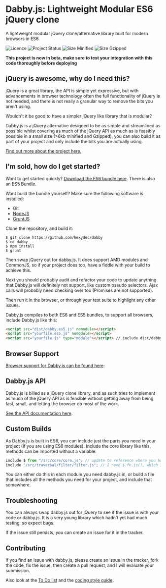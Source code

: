 # Dabby.js: Lightweight Modular ES6 jQuery clone

A lightweight modular jQuery clone/alternative library built for modern browsers in ES6.

![Licence](https://img.shields.io/badge/Licence-MIT-lightgrey.svg)
![Project Status](https://img.shields.io/badge/Project%20Status-Beta-yellow.svg)
![Size Minified](https://img.shields.io/badge/Size%20(Minified)-17.2kb-brightgreen.svg)
![Size Gzipped](https://img.shields.io/badge/Size%20(Gzipped)-6.29kb-brightgreen.svg)

**This project is now in beta, make sure to test your integration with this code thoroughly before deploying**

## jQuery is awesome, why do I need this?

jQuery is a great library, the API is simple yet expressive, but with advancements in browser technology often the full functionality of jQuery is not needed, and there is not really a granular way to remove the bits you aren't using.

Wouldn't it be good to have a simpler jQuery like library that is modular?

Dabby.js is a jQuery alternative designed to be as simple and streamlined as possible whilst covering as much of the jQuery API as much as is feasibly possible in a small size (>6kb minified and Gzipped), you can also build it as part of your project and only include the bits you are actually using.

[Find out more about the project here.](docs/about.md)

## I'm sold, how do I get started?

Want to get started quickly? [Download the ES6 bundle here](https://raw.githubusercontent.com/hexydec/dabby/master/dist/dabby.min.js). There is also an [ES5 Bundle](https://raw.githubusercontent.com/hexydec/dabby/master/dist/dabby.es5.min.js).

Want build the bundle yourself? Make sure the following software is installed:

- Git
- [NodeJS](http://nodejs.org/)
- [GruntJS](http://gruntjs.com/)

Clone the repository, and build it:

```
$ git clone https://github.com/hexydec/dabby
$ cd dabby
$ npm install
$ grunt
```

Then swap jQuery out for dabby.js. It does support AMD modules and CommonJS, so if your project does too, have a fiddle with your build to achieve this.

Next you should probably audit and refactor your code to update anything that Dabby.js will definitely not support, like custom pseudo selectors. Ajax calls will probably need checking over too (Promises are not supported).

Then run it in the browser, or through your test suite to highlight any other issues.

Dabby.js compiles to both ES6 and ES5 bundles, to support all browsers, include Dabby.js like this:

```html
<script src="dist/dabby.es5.js" nomodule></script>
<script src="yourfile.es5.js" nomodule></script>
<script src="yourfile.js" type="module"></script> // include dist/dabby.js or dist/dabby.min.js in your ES6 file.
```

## Browser Support

[Browser support for Dabby.js can be found here](docs/support.md):

## Dabby.js API

Dabby.js is billed as a jQuery clone library, and as such tries to implement as much of the jQuery API as is feasible without getting away from being fast, small, and letting the browser do most of the work.

[See the API documentation here](src/).

## Custom Builds

As Dabby.js is built in ES6, you can include just the parts you need in your project (If you are using ES6 modules). Include the core library like this, methods can be imported without a variable:

```javascript
include $ from "/src/core/core.js"; // update to reference where you have the project stored
include "/src/traversal/filter/filter.js"; // I need $.fn.is(), which is written with $.fn.filter() and $.fn.not()
```

You can either do this in each module you need dabby.js in, or build a file that includes all the methods you need for your project, and include that somewhere.

## Troubleshooting

You can always swap dabby.js out for jQuery to see if the issue is with your code or dabby.js. It is a very young library which hadn't yet had much testing, so expect bugs.

If the issue still persists, you can create an issue for it in the tracker.

## Contributing

If you find an issue with dabby.js, please create an issue in the tracker, fork the code, fix the issue, then create a pull request, and I will evaluate your submission.

Also look at the [To Do list](docs/todo.md) and the [coding style guide](docs/codestyle.md).
